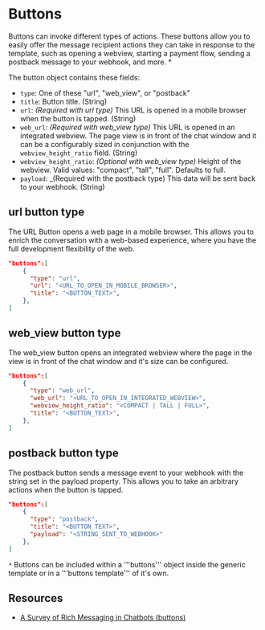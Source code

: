 # Buttons

Buttons can invoke different types of actions. These buttons allow you to easily offer the message recipient actions they can take in response to the template, such as opening a webview, starting a payment flow, sending a postback message to your webhook, and more. *

The button object contains these fields:

- `type`: One of these "url", "web_view", or "postback"
- `title`: Button title. (String)
- `url`: _(Required with url type)_ This URL is opened in a mobile browser when the button is tapped.  (String)
- `web_url`: _(Required with web_view type)_ This URL is opened in an integrated webview. The page view is in front of the chat window and it can be a configurably sized in conjunction with the `webview_height_ratio` field.  (String)
- `webview_height_ratio`: _(Optional with web_view type)_ Height of the webview. Valid values: "compact", "tall", "full". Defaults to full.
- `payload`: _(Required with the postback type) This data will be sent back to your webhook. (String)

## url button type

The URL Button opens a web page in a mobile browser. This allows you to enrich the conversation with a web-based experience, where you have the full development flexibility of the web.

```json
"buttons":[
    {
      "type": "url",
      "url": "<URL_TO_OPEN_IN_MOBILE_BROWSER>",
      "title": "<BUTTON_TEXT>",
    },
]
```

## web_view button type

The web_view button opens an integrated webview where the page in the view is in front of the chat window and it's size can be configured.

```json
"buttons":[
    {
      "type": "web_url",
      "web_url": "<URL_TO_OPEN_IN_INTEGRATED_WEBVIEW>",
      "webview_height_ratio": "<COMPACT | TALL | FULL>",
      "title": "<BUTTON_TEXT>",
    },
]
```

## postback button type

The postback button sends a message event to your webhook with the string set in the payload property. This allows you to take an arbitrary actions when the button is tapped.

```json
"buttons":[
    {
      "type": "postback",
      "title": "<BUTTON_TEXT>",
      "payload": "<STRING_SENT_TO_WEBHOOK>"
    },
]
```

`*` Buttons can be included within a '''buttons''' object inside the generic template or in a '''buttons template''' of it's own. 

## Resources

- [A Survey of Rich Messaging in Chatbots (buttons)](https://github.com/WideChat/Rocket.Chat.Android/wiki/A-Survey-of-Rich-Messaging-in-Chatbots#buttons)
